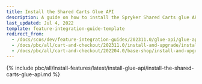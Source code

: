 ```yaml
---
title: Install the Shared Carts Glue API
description: A guide on how to install the Spryker Shared Carts glue API feature in to your projects.
last_updated: Jul 4, 2022
template: feature-integration-guide-template
redirect_from:
  - /docs/scos/dev/feature-integration-guides/202311.0/glue-api/glue-api-shared-carts-feature-integration.html  
  - /docs/pbc/all/cart-and-checkout/202311.0/install-and-upgrade/install-glue-api/install-the-shared-carts-glue-api.html
  - /docs/pbc/all/cart-and-checkout/202204.0/base-shop/install-and-upgrade/install-glue-api/install-the-shared-carts-glue-api.html
---
```


{% include pbc/all/install-features/latest/install-glue-api/install-the-shared-carts-glue-api.md %} <!-- To edit, see /_includes/pbc/all/install-features/202311.0/install-glue-api/install-the-shared-carts-glue-api.md -->
